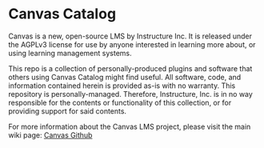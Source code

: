 # Canvas Catalog
Canvas is a new, open-source LMS by Instructure Inc. It is released under the AGPLv3 license for use by anyone interested in learning more about, or using learning management systems.

This repo is a collection of personally-produced plugins and software that others using Canvas Catalog might find useful. All software, code, and information contained herein is provided as-is with no warranty. This repository is personally-managed. Therefore, Instructure, Inc. is in no way responsible for the contents or functionality of this collection, or for providing support for said contents.

For more information about the Canvas LMS project, please visit the main wiki page:
[Canvas Github](http://github.com/instructure/canvas-lms/wiki)